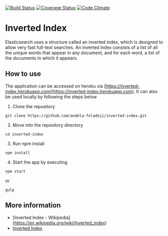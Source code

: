 [![Build Status](https://travis-ci.org/andela-foladeji/inverted-index.svg)](https://travis-ci.org/andela-foladeji/inverted-index)
[![Coverage Status](https://coveralls.io/repos/github/andela-foladeji/inverted-index/badge.svg?branch=develop)](https://coveralls.io/github/andela-foladeji/inverted-index?branch=develop)
[![Code Climate](https://codeclimate.com/github/andela-foladeji/inverted-index/badges/gpa.svg)](https://codeclimate.com/github/andela-foladeji/inverted-index)
# Inverted Index
Elasticsearch uses a structure called an inverted index, which is designed to allow very fast full-text searches. An inverted index consists of a list of all the unique words that appear in any document, and for each word, a list of the documents in which it appears.

## How to use
The application can be accessed on heroku via [https://inverted-index.herokuapp.com](https://inverted-index.herokuapp.com).
It can also be used locally by following the steps below

1. Clone the repository
```
git clone https://github.com/andela-foladeji/inverted-index.git
```
2. Move into the repository directory
```
cd inverted-index
```
3. Run npm install
```
npm install
```
4. Start the app by executing
```
npm start
```
or
```
gulp
```

## More information
- [Inverted Index - Wikipedia] (https://en.wikipedia.org/wiki/Inverted_index)
- [Inverted Index](https://www.elastic.co/guide/en/elasticsearch/guide/current/inverted-index.html)